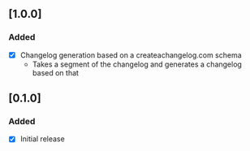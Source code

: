 ## [1.0.0]

### Added

- [x] Changelog generation based on a createachangelog.com schema
  - Takes a segment of the changelog and generates a changelog based on that

## [0.1.0]

### Added

- [x] Initial release
